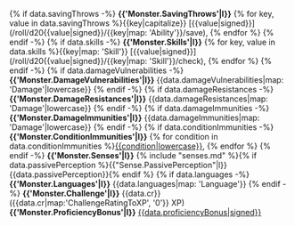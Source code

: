 {% if data.savingThrows -%}
**{{'Monster.SavingThrows'|l}}** {% for key, value in data.savingThrows %}{{key|capitalize}} [{{value|signed}}](/roll/d20{{value|signed}}/{{key|map: 'Ability'}}/save), {% endfor %}
{% endif -%}
{% if data.skills -%}
**{{'Monster.Skills'|l}}** {% for key, value in data.skills %}{{key|map: 'Skill'}} [{{value|signed}}](/roll/d20{{value|signed}}/{{key|map: 'Skill'}}/check), {% endfor %}
{% endif -%}
{% if data.damageVulnerabilities -%}
**{{'Monster.DamageVulnerabilities'|l}}** {{data.damageVulnerabilities|map: 'Damage'|lowercase}}
{% endif -%}
{% if data.damageResistances -%}
**{{'Monster.DamageResistances'|l}}** {{data.damageResistances|map: 'Damage'|lowercase}}
{% endif -%}
{% if data.damageImmunities -%}
**{{'Monster.DamageImmunities'|l}}** {{data.damageImmunities|map: 'Damage'|lowercase}}
{% endif -%}
{% if data.conditionImmunities -%}
**{{'Monster.ConditionImmunities'|l}}** {% for condition in data.conditionImmunities %}[{{condition|lowercase}}](condition), {% endfor %}
{% endif -%}
**{{'Monster.Senses'|l}}** {% include "senses.md" %}{% if data.passivePerception %}{{"Sense.PassivePerception"|l}} {{data.passivePerception}}{% endif %} 
{% if data.languages -%}
**{{'Monster.Languages'|l}}** {{data.languages|map: 'Language'}}
{% endif -%}
**{{'Monster.Challenge'|l}}** {{data.cr}} ({{data.cr|map:'ChallengeRatingToXP', '0'}} XP)
**{{'Monster.ProficiencyBonus'|l}}** [{{data.proficiencyBonus|signed}}](roll "Proficiency")